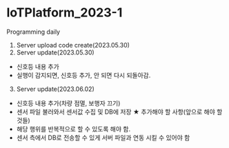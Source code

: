 # IoTPlatform_2023-1

Programming daily

1. Server upload code create(2023.05.30)
2. Server update(2023.05.30) 
- 신호등 내용 추가
- 실행이 감지되면, 신호등 추가, 안 되면 다시 되돌아감.
3. Server update(2023.06.02)
- 신호등 내용 추가(차량 점멸, 보행자 끄기)
- 센서 파일 불러와서 센서값 수집 및 DB에 저장
 ★ 추가해야 할 사항(앞으로 해야 할 것들)
- 해당 행위를 반복적으로 할 수 있도록 해야 함.
- 센서 측에서 DB로 전송할 수 있게 서버 파일과 연동 시킬 수 있어야 함

